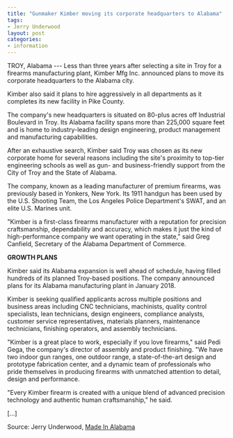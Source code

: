 ```yaml
---
title: "Gunmaker Kimber moving its corporate headquarters to Alabama"
tags:
- Jerry Underwood
layout: post
categories:
- information
---
```


TROY, Alabama --- Less than three years after selecting a site in Troy for a firearms manufacturing plant, Kimber Mfg Inc. announced plans to move its corporate headquarters to the Alabama city.

Kimber also said it plans to hire aggressively in all departments as it completes its new facility in Pike County.

The company's new headquarters is situated on 80-plus acres off Industrial Boulevard in Troy. Its Alabama facility spans more than 225,000 square feet and is home to industry-leading design engineering, product management and manufacturing capabilities.

After an exhaustive search, Kimber said Troy was chosen as its new corporate home for several reasons including the site's proximity to top-tier engineering schools as well as gun- and business-friendly support from the City of Troy and the State of Alabama.

The company, known as a leading manufacturer of premium firearms, was previously based in Yonkers, New York. Its 1911 handgun has been used by the U.S. Shooting Team, the Los Angeles Police Department's SWAT, and an elite U.S. Marines unit.

"Kimber is a first-class firearms manufacturer with a reputation for precision craftsmanship, dependability and accuracy, which makes it just the kind of high-performance company we want operating in the state," said Greg Canfield, Secretary of the Alabama Department of Commerce.

**GROWTH PLANS**

Kimber said its Alabama expansion is well ahead of schedule, having filled hundreds of its planned Troy-based positions. The company announced plans for its Alabama manufacturing plant in January 2018.

Kimber is seeking qualified applicants across multiple positions and business areas including CNC technicians, machinists, quality control specialists, lean technicians, design engineers, compliance analysts, customer service representatives, materials planners, maintenance technicians, finishing operators, and assembly technicians.

"Kimber is a great place to work, especially if you love firearms," said Pedi Gega, the company's director of assembly and product finishing. "We have two indoor gun ranges, one outdoor range, a state-of-the-art design and prototype fabrication center, and a dynamic team of professionals who pride themselves in producing firearms with unmatched attention to detail, design and performance.

"Every Kimber firearm is created with a unique blend of advanced precision technology and authentic human craftsmanship," he said.

[...]

Source: Jerry Underwood, [Made In Alabama](https://www.madeinalabama.com/2020/10/gunmaker-kimber-relocates-its-corporate-headquarters-to-alabama/)
